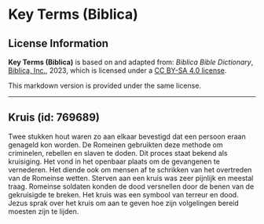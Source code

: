 # Key Terms (Biblica)

## License Information

**Key Terms (Biblica)** is based on and adapted from: _Biblica Bible Dictionary_, [Biblica, Inc.](https://www.biblica.com/), 2023, which is licensed under a [CC BY-SA 4.0 license](https://creativecommons.org/licenses/by-sa/4.0/legalcode.en).

This markdown version is provided under the same license.



--------------------------------

## Kruis (id: 769689)

Twee stukken hout waren zo aan elkaar bevestigd dat een persoon eraan genageld kon worden. De Romeinen gebruikten deze methode om criminelen, rebellen en slaven te doden. Dit proces staat bekend als kruisiging. Het vond in het openbaar plaats om de gevangenen te vernederen. Het diende ook om mensen af te schrikken van het overtreden van de Romeinse wetten. Sterven aan een kruis was zeer pijnlijk en meestal traag. Romeinse soldaten konden de dood versnellen door de benen van de gekruisigde te breken. Het kruis was een symbool van terreur en dood. Jezus sprak over het kruis om aan te geven hoe zijn volgelingen bereid moesten zijn te lijden.


